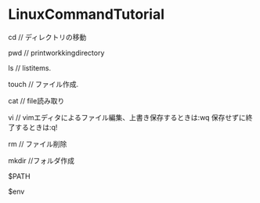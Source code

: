 # LinuxCommandTutorial
cd // ディレクトリの移動

pwd // printworkkingdirectory

ls // listitems. 

touch // ファイル作成. 

cat // file読み取り

vi // vimエディタによるファイル編集、上書き保存するときは:wq 保存せずに終了するときは:q!

rm // ファイル削除

mkdir //フォルダ作成

$PATH

$env


